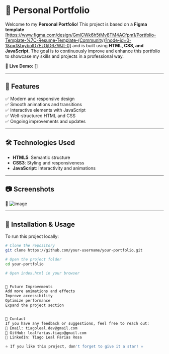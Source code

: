 # 🚀 Personal Portfolio

Welcome to my **Personal Portfolio**! This project is based on a **Figma template** [https://www.figma.com/design/GmlCWk6h5tMv8TM4ACfpm1/Portfolio-Template-%7C-Resume-Template-(Community)?node-id=0-1&p=f&t=ybolD7EzOjD6ZWJt-0] and is built using **HTML, CSS, and JavaScript**. The goal is to continuously improve and enhance this portfolio to showcase my skills and projects in a professional way.  


🌟 **Live Demo:** []


---

## 📌 Features
✅ Modern and responsive design  
✅ Smooth animations and transitions  
✅ Interactive elements with JavaScript  
✅ Well-structured HTML and CSS  
✅ Ongoing improvements and updates  

---

## 🛠️ Technologies Used
- **HTML5**: Semantic structure  
- **CSS3**: Styling and responsiveness  
- **JavaScript**: Interactivity and animations  

---

## 📷 Screenshots  
🚀 ![image](https://github.com/user-attachments/assets/a7224c64-220e-4641-813d-f20a5df3eb27)
 



---

## 🔧 Installation & Usage
To run this project locally:  
```bash
# Clone the repository
git clone https://github.com/your-username/your-portfolio.git

# Open the project folder
cd your-portfolio

# Open index.html in your browser


🌱 Future Improvements
Add more animations and effects
Improve accessibility
Optimize performance
Expand the project section


📩 Contact
If you have any feedback or suggestions, feel free to reach out:
📧 Email: tiagoleal.dev@gmail.com
🐙 GitHub: lealfarias.tiago@gmail.com
🚀 LinkedIn: Tiago Leal Farias Rosa

⭐ If you like this project, don't forget to give it a star! ⭐
